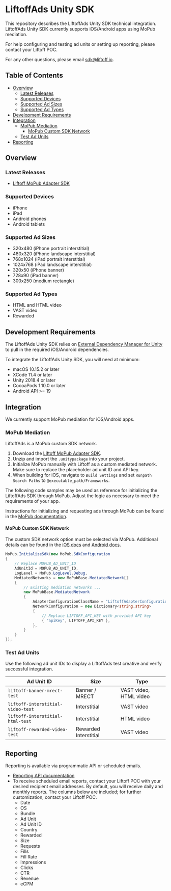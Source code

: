 # LiftoffAds Unity SDK

This repository describes the LiftoffAds Unity SDK technical integration.
LiftoffAds Unity SDK currently supports iOS/Android apps using MoPub mediation.

For help configuring and testing ad units or setting up reporting, please
contact your Liftoff POC.

For any other questions, please email sdk@liftoff.io.

## Table of Contents

- [Overview](#overview)
  - [Latest Releases](#latest-releases)
  - [Supported Devices](#supported-devices)
  - [Supported Ad Sizes](#supported-ad-sizes)
  - [Supported Ad Types](#supported-ad-types)
- [Development Requirements](#development-requirements)
- [Integration](#integration)
  - [MoPub Mediation](#mopub-mediation)
    - [MoPub Custom SDK Network](#mopub-custom-sdk-network)
  - [Test Ad Units](#test-ad-units)
- [Reporting](#reporting)

## Overview

### Latest Releases

- [Liftoff MoPub Adapter SDK][latest-mopub]

### Supported Devices

- iPhone
- iPad
- Android phones
- Android tablets

### Supported Ad Sizes

- 320x480 (iPhone portrait interstitial)
- 480x320 (iPhone landscape interstitial)
- 768x1024 (iPad portrait interstitial)
- 1024x768 (iPad landscape interstitial)
- 320x50 (iPhone banner)
- 728x90 (iPad banner)
- 300x250 (medium rectangle)

### Supported Ad Types

- HTML and HTML video
- VAST video
- Rewarded

## Development Requirements

The LiftoffAds Unity SDK relies on [External Dependency Manager for Unity](https://github.com/googlesamples/unity-jar-resolver)
to pull in the required iOS/Android dependencies.

To integrate the LiftoffAds Unity SDK, you will need at minimum:

- macOS 10.15.2 or later
- XCode 11.4 or later
- Unity 2018.4 or later
- CocoaPods 1.10.0 or later
- Android API >= 19

## Integration

We currently support MoPub mediation for iOS/Android apps.

### MoPub Mediation

LiftoffAds is a MoPub custom SDK network.

1. Download the [Liftoff MoPub Adapter SDK][latest-mopub].
2. Unzip and import the `.unitypackage` into your project.
3. Initialize MoPub manually with Liftoff as a custom mediated network.
   Make sure to replace the placeholder ad unit ID and API key.
4. When building for iOS, navigate to `Build Settings` and set `Runpath Search
   Paths` to `@executable_path/Frameworks`.

The following code samples may be used as reference for initializing the
LiftoffAds SDK through MoPub. Adjust the logic as necessary to meet the
requirements of your app.

Instructions for initializing and requesting ads through MoPub can be found in the
[MoPub documentation](https://developers.mopub.com/publishers/unity/integrate/).

#### MoPub Custom SDK Network

The custom SDK network option must be selected via MoPub. Additional details
can be found in the [iOS docs](https://github.com/liftoffio/LiftoffAds-iOS#creating-a-mopub-custom-sdk-network)
and [Android docs](https://github.com/liftoffio/LiftoffAds-Android#creating-a-mopub-custom-sdk-network).

```csharp
MoPub.InitializeSdk(new MoPub.SdkConfiguration
{
    // Replace MOPUB_AD_UNIT_ID
    AdUnitId = MOPUB_AD_UNIT_ID,
    LogLevel = MoPub.LogLevel.Debug,
    MediatedNetworks = new MoPubBase.MediatedNetwork[]
    {
        // Existing mediation networks ...
        new MoPubBase.MediatedNetwork
        {
            AdapterConfigurationClassName = "LiftoffAdapterConfiguration",
            NetworkConfiguration = new Dictionary<string,string>
            {
                // Replace LIFTOFF_API_KEY with provided API key
                { "apiKey", LIFTOFF_API_KEY },
            },
        }
    }
});
```

### Test Ad Units

Use the following ad unit IDs to display a LiftoffAds test creative and verify
successful integration.

| Ad Unit ID                        | Size           | Type                       |
| --------------------------------- | -------------- | -------------------------- |
| `liftoff-banner-mrect-test`       | Banner / MRECT | VAST video, HTML video     |
| `liftoff-interstitial-video-test` | Interstitial   | VAST video                 |
| `liftoff-interstitial-html-test`  | Interstitial   | HTML video                 |
| `liftoff-rewarded-video-test`     | Rewarded Interstitial | VAST video

## Reporting

Reporting is available via programmatic API or scheduled emails.

* [Reporting API documentation](https://liftoff.io/support/publisher-reporting-api/)
* To receive scheduled email reports, contact your Liftoff POC with your desired
  recipient email addresses. By default, you will receive daily and monthly
  reports. The columns below are included; for further customization, contact
  your Liftoff POC.
  * Date
  * OS
  * Bundle
  * Ad Unit
  * Ad Unit ID
  * Country
  * Rewarded
  * Size
  * Requests
  * Fills
  * Fill Rate
  * Impressions
  * Clicks
  * CTR
  * Revenue
  * eCPM

[latest-mopub]: https://github.com/liftoffio/LiftoffAds-Unity/releases/download/mopub-v1.1.0/LiftoffMoPubAdapter-v1.1.0.zip
